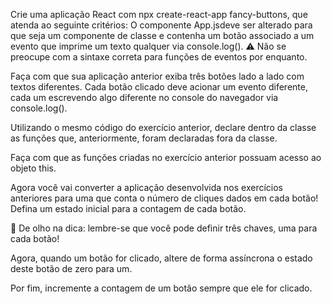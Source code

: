 <!-- exercicio 1 -->
Crie uma aplicação React com npx create-react-app fancy-buttons, que atenda ao seguinte critérios: O componente App.jsdeve ser alterado para que seja um componente de classe e contenha um botão associado a um evento que imprime um texto qualquer via console.log().
⚠ Não se preocupe com a sintaxe correta para funções de eventos por enquanto.

Faça com que sua aplicação anterior exiba três botões lado a lado com textos diferentes. Cada botão clicado deve acionar um evento diferente, cada um escrevendo algo diferente no console do navegador via console.log().

<!-- exercicio 2 -->
Utilizando o mesmo código do exercício anterior, declare dentro da classe <App> as funções que, anteriormente, foram declaradas fora da classe.

Faça com que as funções criadas no exercício anterior possuam acesso ao objeto this.

<!-- exercicio 3 -->

Agora você vai converter a aplicação desenvolvida nos exercícios anteriores para uma que conta o número de cliques dados em cada botão!
Defina um estado inicial para a contagem de cada botão.

👀 De olho na dica: lembre-se que você pode definir três chaves, uma para cada botão!

Agora, quando um botão for clicado, altere de forma assíncrona o estado deste botão de zero para um.

Por fim, incremente a contagem de um botão sempre que ele for clicado.



